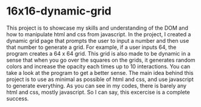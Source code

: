 # 16x16-dynamic-grid

This project is to showcase my skills and understanding of the DOM and how to manipulate html and css from javascript. In the project, I created a dynamic grid page that prompts the user to input a number and then use that number to generate a grid. For example, if a user inputs 64, the program creates a 64 x 64 grid. This grid is also made to be dynamic in a sense that when you go over the squares on the grids, it generates random colors and increase the opacity each times up to 10 interactions. You can take a look at the program to get a better sense. The main idea behind this project is to use as minimal as possible of html and css, and use javascript to generate everything. As you can see in my codes, there is barely any html and css, mostly javascript. So I can say, this excercise is a complete success.
